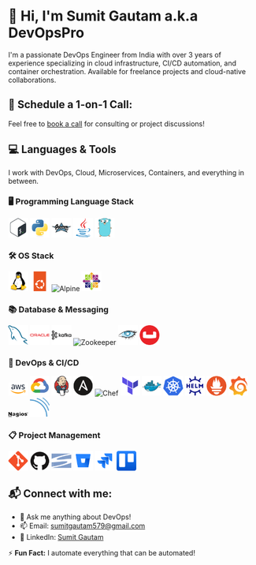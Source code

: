 # 👋 Hi, I'm Sumit Gautam a.k.a DevOpsPro

I'm a passionate DevOps Engineer from India with over 3 years of experience specializing in cloud infrastructure, CI/CD automation, and container orchestration. Available for freelance projects and cloud-native collaborations.

## 🚀 Schedule a 1-on-1 Call:
Feel free to [book a call](mailto:sumitgautam579@gmail.com) for consulting or project discussions!

## 💻 Languages & Tools
I work with DevOps, Cloud, Microservices, Containers, and everything in between.

### 🖥️ Programming Language Stack
<img src="assets/bash.svg" alt="Bash" width="40"/>
<img src="assets/python.svg" alt="Python" width="40"/>
<img src="assets/groovy.svg" alt="Groovy" width="40"/>
<img src="assets/java.svg" alt="Java" width="40"/>
<img src="assets/go.svg" alt="Go" width="40"/>

### 🛠️ OS Stack
<img src="assets/linux.svg" alt="Linux" width="40"/>
<img src="assets/ubuntu.svg" alt="Ubuntu" width="40"/>
<img src="assets/alpine.svg" alt="Alpine" width="40"/>
<img src="assets/centos.svg" alt="CentOS" width="40"/>

### 📚 Database & Messaging
<img src="assets/mysql.svg" alt="MySQL" width="40"/>
<img src="assets/oracle.svg" alt="OracleDB" width="40"/>
<img src="assets/kafka.svg" alt="Kafka" width="40"/>
<img src="assets/zookeeper.svg" alt="Zookeeper" width="40"/>
<img src="assets/cassandra.svg" alt="Cassandra" width="40"/>
<img src="assets/couchbase.svg" alt="Couchbase" width="40"/>

### 🔧 DevOps & CI/CD
<img src="assets/Amazon_Web_Services-Logo.wine.svg" alt="AWS" width="40"/>
<img src="assets/gcp.svg" alt="GCP" width="40"/>
<img src="assets/jenkins.svg" alt="Jenkins" width="40"/>
<img src="assets/ansible.svg" alt="Ansible" width="40"/>
<img src="assets/chef.svg" alt="Chef" width="40"/>
<img src="assets/terraform.svg" alt="Terraform" width="40"/>
<img src="assets/docker.svg" alt="Docker" width="40"/>
<img src="assets/kubernetes.svg" alt="Kubernetes" width="40"/>
<img src="assets/helm.svg" alt="Helm" width="40"/>
<img src="assets/prometheus.svg" alt="Prometheus" width="40"/>
<img src="assets/grafana.svg" alt="Grafana" width="40"/>
<img src="assets/nagios.svg" alt="Nagios" width="40"/>
<img src="assets/sonarqube.svg" alt="SonarQube" width="40"/>

### 📋 Project Management
<img src="assets/git.svg" alt="Git" width="40"/>
<img src="assets/github.svg" alt="GitHub" width="40"/>
<img src="assets/svn.svg" alt="SVN" width="40"/>
<img src="assets/bitbucket.svg" alt="Bitbucket" width="40"/>
<img src="assets/jira.svg" alt="Jira" width="40"/>
<img src="assets/trello.svg" alt="Trello" width="40"/>

## 📬 Connect with me:
- 💬 Ask me anything about DevOps!
- 📫 Email: [sumitgautam579@gmail.com](mailto:sumitgautam579@gmail.com)
- 🔗 LinkedIn: [Sumit Gautam](https://www.linkedin.com/in/sumitgautam95783)

⚡ **Fun Fact:** I automate everything that can be automated!
